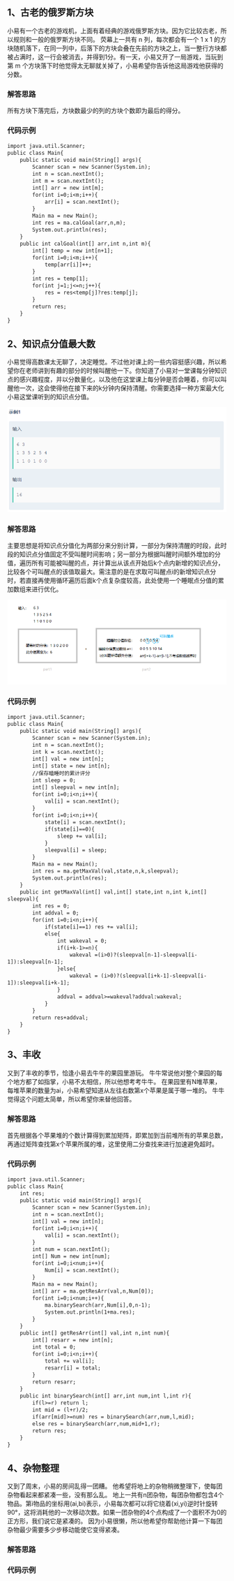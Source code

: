 ## 1、古老的俄罗斯方块

小易有一个古老的游戏机，上面有着经典的游戏俄罗斯方块。因为它比较古老，所以规则和一般的俄罗斯方块不同。
荧幕上一共有 n 列，每次都会有一个 1 x 1 的方块随机落下，在同一列中，后落下的方块会叠在先前的方块之上，当一整行方块都被占满时，这一行会被消去，并得到1分。有一天，小易又开了一局游戏，当玩到第 m 个方块落下时他觉得太无聊就关掉了，小易希望你告诉他这局游戏他获得的分数。

### 解答思路

所有方块下落完后，方块数最少的列的方块个数即为最后的得分。

### 代码示例

```
import java.util.Scanner;
public class Main{
    public static void main(String[] args){
        Scanner scan = new Scanner(System.in);
        int n = scan.nextInt();
        int m = scan.nextInt();
        int[] arr = new int[m];
        for(int i=0;i<m;i++){
            arr[i] = scan.nextInt();
        }
        Main ma = new Main();
        int res = ma.calGoal(arr,n,m);
        System.out.println(res);
    }
    public int calGoal(int[] arr,int n,int m){
        int[] temp = new int[n+1];
        for(int i=0;i<m;i++){
            temp[arr[i]]++;
        }
        int res = temp[1];
        for(int j=1;j<=n;j++){
            res = res<temp[j]?res:temp[j];
        }
        return res;
    }
}
```

## 2、知识点分值最大数

小易觉得高数课太无聊了，决定睡觉。不过他对课上的一些内容挺感兴趣，所以希望你在老师讲到有趣的部分的时候叫醒他一下。你知道了小易对一堂课每分钟知识点的感兴趣程度，并以分数量化，以及他在这堂课上每分钟是否会睡着，你可以叫醒他一次，这会使得他在接下来的k分钟内保持清醒。你需要选择一种方案最大化小易这堂课听到的知识点分值。


![title](https://raw.githubusercontent.com/XQLong/Logging/master/img/2019/08/02/1564710027119-1564710027124.png)


### 解答思路

主要思想是将知识点分值化为两部分来分别计算，一部分为保持清醒的时段，此时段的知识点分值固定不受叫醒时间影响；另一部分为根据叫醒时间额外增加的分值，遍历所有可能被叫醒的点，并计算出从该点开始后k个点内新增的知识点分，比较各个可叫醒点的该值取最大。需注意的是在求取可叫醒点i的新增知识点分时，若直接再使用循环遍历后面k个点复杂度较高，此处使用一个睡眠点分值的累加数组来进行优化。

<div align="center">

![title](https://raw.githubusercontent.com/XQLong/Logging/master/img/2019/08/02/1564709897831-1564709897836.png)

</div>


### 代码示例

```
import java.util.Scanner;
public class Main{
    public static void main(String[] args){
        Scanner scan = new Scanner(System.in);
        int n = scan.nextInt();
        int k = scan.nextInt();
        int[] val = new int[n];
        int[] state = new int[n];
        //保存瞌睡时的累计评分
        int sleep = 0;
        int[] sleepval = new int[n];
        for(int i=0;i<n;i++){
            val[i] = scan.nextInt();
        }
        for(int i=0;i<n;i++){
            state[i] = scan.nextInt();
            if(state[i]==0){
                sleep += val[i];
            }
            sleepval[i] = sleep;
        }
        Main ma = new Main();
        int res = ma.getMaxVal(val,state,n,k,sleepval);
        System.out.println(res);
    }
    public int getMaxVal(int[] val,int[] state,int n,int k,int[] sleepval){
        int res = 0;
        int addval = 0;
        for(int i=0;i<n;i++){
            if(state[i]==1) res += val[i];
            else{
                int wakeval = 0;
                if(i+k-1>=n){
                    wakeval =(i>0)?(sleepval[n-1]-sleepval[i-1]):sleepval[n-1];
                }else{
                    wakeval = (i>0)?(sleepval[i+k-1]-sleepval[i-1]):sleepval[i+k-1];
                }
                addval = addval>=wakeval?addval:wakeval;
            }
        }
        return res+addval;
    }
}
```



## 3、丰收

又到了丰收的季节，恰逢小易去牛牛的果园里游玩。
牛牛常说他对整个果园的每个地方都了如指掌，小易不太相信，所以他想考考牛牛。
在果园里有N堆苹果，每堆苹果的数量为ai，小易希望知道从左往右数第x个苹果是属于哪一堆的。
牛牛觉得这个问题太简单，所以希望你来替他回答。


### 解答思路

首先根据各个苹果堆的个数计算得到累加矩阵，即累加到当前堆所有的苹果总数，再通过矩阵查找第x个苹果所属的堆，这里使用二分查找来进行加速避免超时。

### 代码示例

```
import java.util.Scanner;
public class Main{
    int res;
    public static void main(String[] args){
        Scanner scan = new Scanner(System.in);
        int n = scan.nextInt();
        int[] val = new int[n];
        for(int i=0;i<n;i++){
            val[i] = scan.nextInt();
        }
        int num = scan.nextInt();
        int[] Num = new int[num];
        for(int i=0;i<num;i++){
            Num[i] = scan.nextInt();
        }
        Main ma = new Main();
        int[] arr = ma.getResArr(val,n,Num[0]);
        for(int i=0;i<num;i++){
            ma.binarySearch(arr,Num[i],0,n-1);
            System.out.println(1+ma.res);
        }
    }
    public int[] getResArr(int[] val,int n,int num){
        int[] resarr = new int[n];
        int total = 0;
        for(int i=0;i<n;i++){
            total += val[i];
            resarr[i] = total;
        }
        return resarr;
    }
    public int binarySearch(int[] arr,int num,int l,int r){
        if(l>=r) return l;
        int mid = (l+r)/2;
        if(arr[mid]>=num) res = binarySearch(arr,num,l,mid);
        else res = binarySearch(arr,num,mid+1,r);
        return res;
    }
}
```

## 4、杂物整理

又到了周末，小易的房间乱得一团糟。
他希望将地上的杂物稍微整理下，使每团杂物看起来都紧凑一些，没有那么乱。
地上一共有n团杂物，每团杂物都包含4个物品。第i物品的坐标用(ai,bi)表示，小易每次都可以将它绕着(xi,yi)逆时针旋转90°，这将消耗他的一次移动次数。如果一团杂物的4个点构成了一个面积不为0的正方形，我们说它是紧凑的。
因为小易很懒，所以他希望你帮助他计算一下每团杂物最少需要多少步移动能使它变得紧凑。



### 解答思路

### 代码示例
